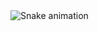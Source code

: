 <img src="https://raw.githubusercontent.com/maurodesouza/maurodesouza/output/snake.svg" alt="Snake animation" />

###

